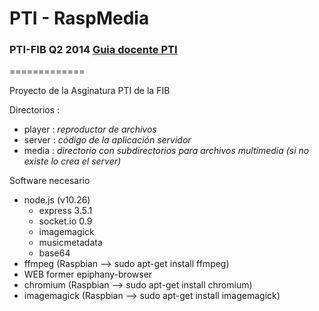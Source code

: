 <html>
<head></head>
<body>
  <h1>PTI - RaspMedia</h1>
  <h3>PTI-FIB Q2 2014 <a href="http://www.fib.upc.edu/fib/estudiar-enginyeria-informatica/assignatures/PTI.html">Guia   docente PTI</a></h3>
=============
  
  <p>Proyecto de la Asginatura PTI de la FIB</p>
  <p>Directorios :</p>
  <ul>
    <li>player : <em>reproductor de archivos</em></li>
    <li>server : <em>código de la aplicación servidor</em></li>
    <li>media : <em>directorio con subdirectorios para archivos multimedia (si no existe lo crea el server)</em></li>
  </ul>
  
  <p>Software necesario </p>
  <ul>
    <li> node.js (v10.26)
      <ul>
        <li>express 3.5.1</li>
        <li>socket.io 0.9</li>
        <li>imagemagick</li>
        <li>musicmetadata</li>
        <li>base64</li>
      </ul>
    </li>
    <li>ffmpeg (Raspbian --> sudo apt-get install ffmpeg) </li>
    <li>WEB former epiphany-browser</li>
    <li>chromium (Raspbian --> sudo apt-get install chromium)</li>
    <li>imagemagick (Raspbian --> sudo apt-get install imagemagick) </li>
  </ul>
</body>
</html>


